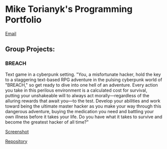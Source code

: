 # Mike Torianyk's Programming Portfolio

[Email](aleksandrovsergej1976@gmail.com)

## Group Projects:

### BREACH

Text game in a cyberpunk setting.
"You, a misfortunate hacker, hold the key to a staggering text-based RPG adventure in the pulsing cyberpunk world of "BREACH," so get ready to dive into one hell of an adventure. Every action you take in this perilous environment is a calculated cost for survival, putting your unshakeable will to always act morally—regardless of the alluring rewards that await you—to the test. Develop your abilities and work toward being the ultimate master hacker as you make your way through this dangerous adventure, buying the medication you need and battling your own illness before it takes your life. Do you have what it takes to survive and become the greatest hacker of all time?"

[Screenshot](https://github.com/thorium55095/portfolio/blob/main/Screenshot%202023-05-21%208.31.10%20PM.png)

[Repository](https://github.com/ArtAcapella/RPG_Group_Project/)
